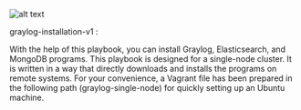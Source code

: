 ![alt text](https://graylog.org/wp-content/uploads/2022/10/graylog-logo.svg)

graylog-installation-v1 :
 
With the help of this playbook, you can install Graylog, Elasticsearch, and MongoDB programs. 
This playbook is designed for a single-node cluster. It is written in a way that directly downloads and installs the programs on remote systems. 
For your convenience, a Vagrant file has been prepared in the following path (graylog-single-node) for quickly setting up an Ubuntu machine. 
